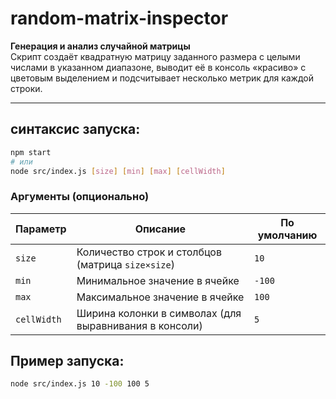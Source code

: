 # random-matrix-inspector

**Генерация и анализ случайной матрицы**  
Скрипт создаёт квадратную матрицу заданного размера с целыми числами в указанном диапазоне, выводит её в консоль «красиво» с цветовым выделением и подсчитывает несколько метрик для каждой строки.

---

## синтаксис запуска:
```bash
npm start
# или
node src/index.js [size] [min] [max] [cellWidth]
```
### Аргументы (опционально)  
| Параметр    | Описание                                               | По умолчанию |  
| ----------- | ------------------------------------------------------ | ------------ |  
| `size`      | Количество строк и столбцов (матрица `size×size`)      | `10`         |  
| `min`       | Минимальное значение в ячейке                          | `-100`       |  
| `max`       | Максимальное значение в ячейке                         | `100`        |  
| `cellWidth` | Ширина колонки в символах (для выравнивания в консоли) | `5`          |  

## Пример запуска:  
```bash
node src/index.js 10 -100 100 5
```